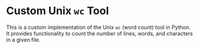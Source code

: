 # Custom Unix `wc` Tool

This is a custom implementation of the Unix `wc` (word count) tool in Python. It provides functionality to count the number of lines, words, and characters in a given file.

